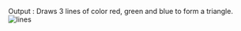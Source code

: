 Output : Draws 3 lines of color red, green and blue to form a triangle.
![lines](https://user-images.githubusercontent.com/56870381/181718034-90896a22-b6f5-4487-9bdd-af6f9509e72a.PNG)
